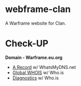 # webframe-clan
A Warframe website for Clan.

# Check-UP
<b>Domain - Warframe.eu.org</b>
* [A Record](https://www.whatsmydns.net/#A/warframe.eu.org) w/ WhatsMyDNS.net
* [Global WHOIS](https://who.is/whois/warframe.eu.org) w/ Who.is
* [Diagnostics](https://who.is/tools/warframe.eu.org) w/ Who.is
